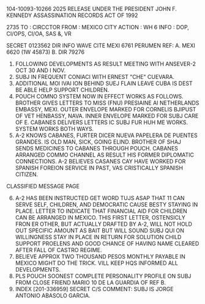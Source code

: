 104-10093-10266 2025 RELEASE UNDER THE PRESIDENT JOHN F. KENNEDY ASSASSINATION RECORDS ACT OF 1992

2735
TO : CIRCCTOR
FROM : MEXICO CITY
ACTION : WH 6
INFO : DOP, CI/OPS, CI/OA, SAS &, VR

SECRET 0123562
DIR INFO WAVE CITE MEXI 6761
PERUMEN
REF: A. MEXI 6620 (1W 45873)
B. DIR 79276
1. FOLLOWING DEVELOPMENTS AS RESULT MEETING WITH ANSEVER-2 OCT 30 AND I NOV.
2. SUBJ IN FREQUENT CONIACI WITH ERNEST "CHE" CUEVARA.
3. ADDITIONAL MOI IVAI ION BEHIND SUEJ FLAIN LEAVE CUBA IS DEST BE ABLE HELP SUPPORT CHILDREN.
4. POUCH COMNO SYSTEM NOW IN EFFECT WORKS AS FOLLOWS.
BROTHER GIVES LETTERS TO MISS (FNU) PRESIAINE AI NETHERLANDS EMBASSY, MEXI. OUTER ENVELOPE MARKED FOR CORNELIS BJIPUST OF VET HENBASSY, NAVA. INNER ENVELOPE MARKED FOR SUBJ CARE OF E. CABANES DELIVERS LETTERS IC SUBJ FUR HUH ME WORKS.
SYSTEM WORKS BOTH WAYS.
5. A-2 KNOWS CABANES, FURTER DICER NUEVA PAPELERA DE PUENTES GRANDES. IS OLD MAN, SICK, GOING ELIND. BROTHER OF SHAJ SENDS MEDICINES TO CABANES THROUGH POUCH. CABANES ARRANGED COMMO CHANNEL AS RESULT HIS FORMER DIPLOMATIC CONNECTIONS.
A-2 BELIEVES CASANES CAY HAVE WORKED FOR SPANISH FOREION SERVICE IN PAST, VAS CRISTICALLY SPANISH CITIZEN.

CLASSIFIED MESSAGE PAGE

6. A-2 HAS BEEN INSTRUCTED GET WORD TUJS ASAP THAT 11 CAN SERVE SELF, CHILDREN, AND DEMOCRATIC CAUSE BESTY STAYING IN PLACE. LETTER TO INDICATE THAT FINANCIAL AID FOR CHILDREN CAN BE ARRANGED IN MEXICO. THIS FIRST LETTER, OSTENSICLY FRON
ER OTHER, BUT ACTUALLY DRAFTED BY A-2, WILL NOT HOLD OUT SPECIFIC AMOUNT AS BAIT BUT WILL SOUND SUBJ QUI ON WILLINGNESS STAY IN PLACE IN RETURN FOR SOLUTION CHILD SUPPORT PROELENS AND GOOD CHANCE OF HAVING NAME CLEARED AFTER FALL OF CASTRO REGIME.
7. BELIEVE APPROX TWO THOUSAND PESOS MONTHLY PAYABLE IN MEXICO MIGHT DO THE TRICK. VILL KEEP HQS INFORMED ALL DEVELOPMENTS.
8. PLS POUCH SOONEST COMPLETE PERSONALITY PROFILE ON SUBJ FROM CLOSE FRIEND MARIO 10 DE LA GUARDIA OF REF B.
9. INDEX [201-336959]
SECRET
C/S COMMENT: SUBJ IS JORGE ANTONIO ABASOLO GARCIA.
